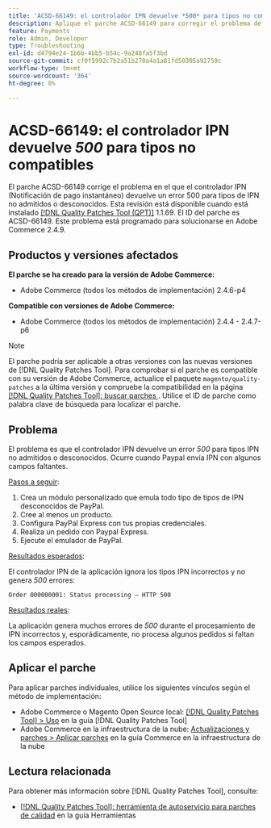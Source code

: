 ```yaml
---
title: 'ACSD-66149: el controlador IPN devuelve *500* para tipos no compatibles'
description: Aplique el parche ACSD-66149 para corregir el problema de Adobe Commerce en el que el controlador IPN no ignora los tipos IPN no admitidos o desconocidos, lo que provoca que el problema no se registre, interrumpe el proceso y también devuelve un error 500.
feature: Payments
role: Admin, Developer
type: Troubleshooting
exl-id: d4794e24-1b6b-4bb5-b54c-9a248fa5f3bd
source-git-commit: cf0f5992c7b2a51b270a4a1a81fd50305a92759c
workflow-type: tm+mt
source-wordcount: '364'
ht-degree: 0%

---
```


# ACSD-66149: el controlador IPN devuelve *500* para tipos no compatibles

El parche ACSD-66149 corrige el problema en el que el controlador IPN (Notificación de pago instantáneo) devuelve un error 500 para tipos de IPN no admitidos o desconocidos. Esta revisión está disponible cuando está instalado [[!DNL Quality Patches Tool (QPT)]](/help/tools/quality-patches-tool/quality-patches-tool-to-self-serve-quality-patches.md) 1.1.69. El ID del parche es ACSD-66149. Este problema está programado para solucionarse en Adobe Commerce 2.4.9.

## Productos y versiones afectados

**El parche se ha creado para la versión de Adobe Commerce:**

* Adobe Commerce (todos los métodos de implementación) 2.4.6-p4

**Compatible con versiones de Adobe Commerce:**

* Adobe Commerce (todos los métodos de implementación) 2.4.4 - 2.4.7-p6

>[!NOTE]
>
>El parche podría ser aplicable a otras versiones con las nuevas versiones de [!DNL Quality Patches Tool]. Para comprobar si el parche es compatible con su versión de Adobe Commerce, actualice el paquete `magento/quality-patches` a la última versión y compruebe la compatibilidad en la página [[!DNL Quality Patches Tool]: buscar parches &#x200B;](https://experienceleague.adobe.com/tools/commerce-quality-patches/index.html?lang=es). Utilice el ID de parche como palabra clave de búsqueda para localizar el parche.

## Problema

El problema es que el controlador IPN devuelve un error *500* para tipos IPN no admitidos o desconocidos. Ocurre cuando Paypal envía IPN con algunos campos faltantes.

<u>Pasos a seguir</u>:

1. Crea un módulo personalizado que emula todo tipo de tipos de IPN desconocidos de PayPal.
1. Cree al menos un producto.
1. Configura PayPal Express con tus propias credenciales.
1. Realiza un pedido con Paypal Express.
1. Ejecute el emulador de PayPal.

<u>Resultados esperados</u>:

El controlador IPN de la aplicación ignora los tipos IPN incorrectos y no genera *500* errores:

```Order 000000001: Status processing — HTTP 500```

<u>Resultados reales</u>:

La aplicación genera muchos errores de *500* durante el procesamiento de IPN incorrectos y, esporádicamente, no procesa algunos pedidos si faltan los campos esperados.

## Aplicar el parche

Para aplicar parches individuales, utilice los siguientes vínculos según el método de implementación:

* Adobe Commerce o Magento Open Source local: [[!DNL Quality Patches Tool] > Uso](/help/tools/quality-patches-tool/usage.md) en la guía [!DNL Quality Patches Tool]
* Adobe Commerce en la infraestructura de la nube: [Actualizaciones y parches > Aplicar parches](https://experienceleague.adobe.com/docs/commerce-cloud-service/user-guide/develop/upgrade/apply-patches.html?lang=es) en la guía Commerce en la infraestructura de la nube

## Lectura relacionada

Para obtener más información sobre [!DNL Quality Patches Tool], consulte:

* [[!DNL Quality Patches Tool]: herramienta de autoservicio para parches de calidad](/help/tools/quality-patches-tool/quality-patches-tool-to-self-serve-quality-patches.md) en la guía Herramientas
